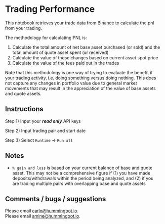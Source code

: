 # Trading Performance

This notebook retrieves your trade data from Binance to calculate the pnl from your trading.

The methodology for calculating PNL is:

1. Calculate the total amount of net base asset purchased (or sold) and the total amount of quote asset spent (or received)
2. Calculate the value of these changes based on current asset spot price
3. Calculate the value of the fees paid out in the trades

Note that this methodology is one way of trying to evaluate the benefit if your trading activity, i.e. doing something versus doing nothing. This does not capture any changes in portfolio value due to general market movements that may result in the appreciation of the value of base assets and quote assets.

## Instructions

Step 1) Input your **_read only_** API keys

Step 2) Input trading pair and start date

Step 3) Select `Runtime` => `Run all`

## Notes

- `% gain and loss` is based on your current balance of base and quote asset. This may not be a comprehensive figure if (1) you have made deposits/withdrawals within the period being analyzed, and (2) if you are trading multiple pairs with overlapping base and quote assets

## Comments / bugs / suggestions

Please email [carlo@hummingbot.io](mailto:carlol@hummingbot.io?subject=Colab:%20Performance%20Sheet).  
Please email [amine@hummingbot.io](mailto:amine@hummingbot.io?subject=Colab:%20Performance%20Sheet).
